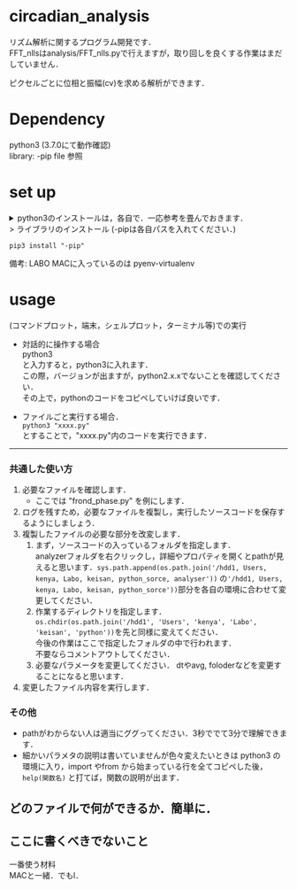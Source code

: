 # circadian_analysis
リズム解析に関するプログラム開発です．  
FFT_nllsはanalysis/FFT_nlls.pyで行えますが，取り回しを良くする作業はまだしていません．  

ピクセルごとに位相と振幅(cv)を求める解析ができます．

# Dependency
python3 (3.7.0にて動作確認)  
library: -pip file 参照  

# set up
<details><summary>python3のインストールは，各自で．一応参考を畳んでおきます．</summary>
 mac	は下記をコマンドプロットにコピー&ペースト．

 	/usr/bin/ruby -e "$(curl -fsSL https://raw.githubusercontent.com/Homebrew/install/master/install)"
	brew install python3
	python3 -V

 windows10
	
  ~~https://qiita.com/taiponrock/items/f574dd2cddf8851fb02c~~  
  ~~とありますが上野は，VertualboxにUbuntuをインストールすることをおすすめします．~~  
  ~~https://qiita.com/ykawakami/items/4bae371932110b2e25e3~~  
  ~~設定済みのVertual box を渡すことも可能です．~~  
  Windows Subsystem for Linuxを使ってください．  
  http://www.aise.ics.saitama-u.ac.jp/~gotoh/UbuntuOnWSL.html
	
 </details>>
ライブラリのインストール (-pipは各自パスを入れてください．)

	pip3 install "-pip"
備考: LABO MACに入っているのは pyenv-virtualenv  


# usage
(コマンドプロット，端末，シェルプロット，ターミナル等)での実行  
- 対話的に操作する場合  
python3  
と入力すると，python3に入れます．  
この際，バージョンが出ますが，python2.x.xでないことを確認してください．  
その上で，pythonのコードをコピペしていけば良いです．  

- ファイルごと実行する場合．  
```python3 "xxxx.py"```  
とすることで，"xxxx.py"内のコードを実行できます．


---
### 共通した使い方  
1. 必要なファイルを確認します．
	- ここでは "frond_phase.py" を例にします．
1. ログを残すため，必要なファイルを複製し，実行したソースコードを保存するようにしましょう．  
1. 複製したファイルの必要な部分を改変します．
	1. まず，ソースコードの入っているフォルダを指定します．  
	analyzerフォルダを右クリックし，詳細やプロパティを開くとpathが見えると思います．```sys.path.append(os.path.join('/hdd1, Users, kenya, Labo, keisan, python_sorce, analyser'))```
の```'/hdd1, Users, kenya, Labo, keisan, python_sorce'))```部分を各自の環境に合わせて変更してください．
	1. 作業するディレクトリを指定します．  
		```os.chdir(os.path.join('/hdd1', 'Users', 'kenya', 'Labo', 'keisan', 'python'))```を先と同様に変えてください．  
		今後の作業はここで指定したフォルダの中で行われます．  
		不要ならコメントアウトしてください．  
	1. 必要なパラメータを変更してください．
		dtやavg, foloderなどを変更することになると思います．
1. 変更したファイル内容を実行します．


### その他
- pathがわからない人は適当にググってください．3秒ででて3分で理解できます．
- 細かいパラメタの説明は書いていませんが色々変えたいときは python3 の環境に入り，import やfrom から始まっている行を全てコピペした後，
```help(関数名)```
と打てば，関数の説明が出ます．

## どのファイルで何ができるか．簡単に．

## ここに書くべきでないこと
一番使う材料  
MACと一緒．でもl．
